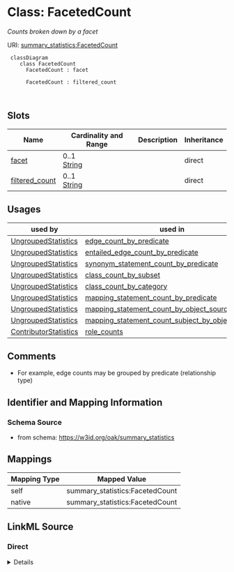 # Class: FacetedCount
_Counts broken down by a facet_




URI: [summary_statistics:FacetedCount](https://w3id.org/oaklib/summary_statistics.FacetedCount)



```{mermaid}
 classDiagram
    class FacetedCount
      FacetedCount : facet
        
      FacetedCount : filtered_count
        
      
```




<!-- no inheritance hierarchy -->


## Slots

| Name | Cardinality and Range | Description | Inheritance |
| ---  | --- | --- | --- |
| [facet](facet.md) | 0..1 <br/> [String](String.md) |  | direct |
| [filtered_count](filtered_count.md) | 0..1 <br/> [String](String.md) |  | direct |





## Usages

| used by | used in | type | used |
| ---  | --- | --- | --- |
| [UngroupedStatistics](UngroupedStatistics.md) | [edge_count_by_predicate](edge_count_by_predicate.md) | range | [FacetedCount](FacetedCount.md) |
| [UngroupedStatistics](UngroupedStatistics.md) | [entailed_edge_count_by_predicate](entailed_edge_count_by_predicate.md) | range | [FacetedCount](FacetedCount.md) |
| [UngroupedStatistics](UngroupedStatistics.md) | [synonym_statement_count_by_predicate](synonym_statement_count_by_predicate.md) | range | [FacetedCount](FacetedCount.md) |
| [UngroupedStatistics](UngroupedStatistics.md) | [class_count_by_subset](class_count_by_subset.md) | range | [FacetedCount](FacetedCount.md) |
| [UngroupedStatistics](UngroupedStatistics.md) | [class_count_by_category](class_count_by_category.md) | range | [FacetedCount](FacetedCount.md) |
| [UngroupedStatistics](UngroupedStatistics.md) | [mapping_statement_count_by_predicate](mapping_statement_count_by_predicate.md) | range | [FacetedCount](FacetedCount.md) |
| [UngroupedStatistics](UngroupedStatistics.md) | [mapping_statement_count_by_object_source](mapping_statement_count_by_object_source.md) | range | [FacetedCount](FacetedCount.md) |
| [UngroupedStatistics](UngroupedStatistics.md) | [mapping_statement_count_subject_by_object_source](mapping_statement_count_subject_by_object_source.md) | range | [FacetedCount](FacetedCount.md) |
| [ContributorStatistics](ContributorStatistics.md) | [role_counts](role_counts.md) | range | [FacetedCount](FacetedCount.md) |






## Comments

* For example, edge counts may be grouped by predicate (relationship type)

## Identifier and Mapping Information







### Schema Source


* from schema: https://w3id.org/oak/summary_statistics





## Mappings

| Mapping Type | Mapped Value |
| ---  | ---  |
| self | summary_statistics:FacetedCount |
| native | summary_statistics:FacetedCount |





## LinkML Source

<!-- TODO: investigate https://stackoverflow.com/questions/37606292/how-to-create-tabbed-code-blocks-in-mkdocs-or-sphinx -->

### Direct

<details>
```yaml
name: FacetedCount
description: Counts broken down by a facet
comments:
- For example, edge counts may be grouped by predicate (relationship type)
from_schema: https://w3id.org/oak/summary_statistics
rank: 1000
attributes:
  facet:
    name: facet
    description: the facet used to group the counts
    from_schema: https://w3id.org/oak/summary_statistics
    rank: 1000
    key: true
    required: true
  filtered_count:
    name: filtered_count
    description: the number of items in the facet
    from_schema: https://w3id.org/oak/summary_statistics
    rank: 1000
    range: integer
    required: true

```
</details>

### Induced

<details>
```yaml
name: FacetedCount
description: Counts broken down by a facet
comments:
- For example, edge counts may be grouped by predicate (relationship type)
from_schema: https://w3id.org/oak/summary_statistics
rank: 1000
attributes:
  facet:
    name: facet
    description: the facet used to group the counts
    from_schema: https://w3id.org/oak/summary_statistics
    rank: 1000
    key: true
    alias: facet
    owner: FacetedCount
    domain_of:
    - FacetedCount
    - ChangeTypeStatistic
    range: string
    required: true
  filtered_count:
    name: filtered_count
    description: the number of items in the facet
    from_schema: https://w3id.org/oak/summary_statistics
    rank: 1000
    alias: filtered_count
    owner: FacetedCount
    domain_of:
    - FacetedCount
    - ChangeTypeStatistic
    range: integer
    required: true

```
</details>